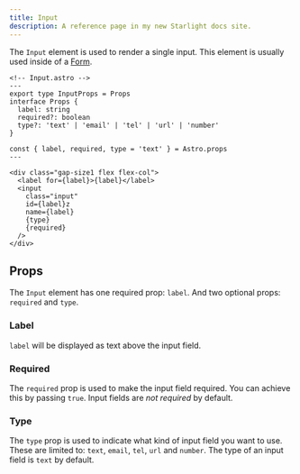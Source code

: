 ```yaml
---
title: Input
description: A reference page in my new Starlight docs site.
---
```


The `Input` element is used to render a single input. This element is usually used inside of a [Form](/elements/form).

```astro
<!-- Input.astro -->
---
export type InputProps = Props
interface Props {
  label: string
  required?: boolean
  type?: 'text' | 'email' | 'tel' | 'url' | 'number'
}

const { label, required, type = 'text' } = Astro.props
---

<div class="gap-size1 flex flex-col">
  <label for={label}>{label}</label>
  <input
    class="input"
    id={label}z
    name={label}
    {type}
    {required}
  />
</div>

```

## Props

The `Input` element has one required prop: `label`. And two optional props: `required` and `type`.

### Label

`label` will be displayed as text above the input field.

### Required

The `required` prop is used to make the input field required. You can achieve this by passing `true`. Input fields are _not required_ by default.

### Type

The `type` prop is used to indicate what kind of input field you want to use. These are limited to: `text`, `email`, `tel`, `url` and `number`. The type of an input field is `text` by default.
